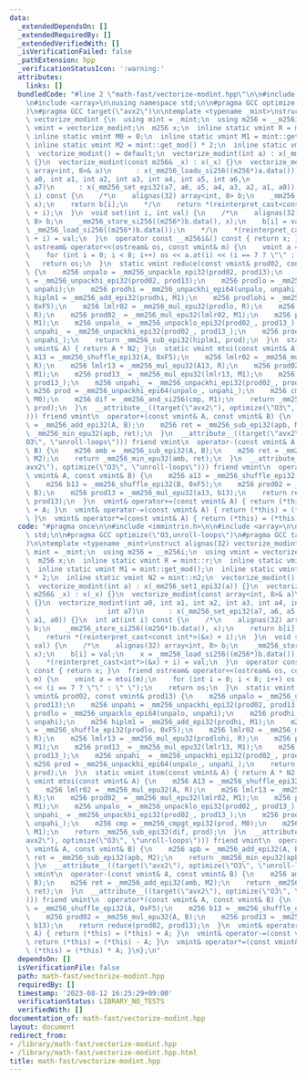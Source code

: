 ```yaml
---
data:
  _extendedDependsOn: []
  _extendedRequiredBy: []
  _extendedVerifiedWith: []
  _isVerificationFailed: false
  _pathExtension: hpp
  _verificationStatusIcon: ':warning:'
  attributes:
    links: []
  bundledCode: "#line 2 \"math-fast/vectorize-modint.hpp\"\n\n#include <immintrin.h>\n\
    \n#include <array>\n\nusing namespace std;\n\n#pragma GCC optimize(\"O3,unroll-loops\"\
    )\n#pragma GCC target(\"avx2\")\n\ntemplate <typename _mint>\nstruct alignas(32)\
    \ vectorize_modint {\n  using mint = _mint;\n  using m256 = __m256i;\n  using\
    \ vmint = vectorize_modint;\n  m256 x;\n  inline static vmint R = mint::r;\n \
    \ inline static vmint M0 = 0;\n  inline static vmint M1 = mint::get_mod();\n \
    \ inline static vmint M2 = mint::get_mod() * 2;\n  inline static vmint N2 = mint::n2;\n\
    \  vectorize_modint() = default;\n  vectorize_modint(int a) : x(_mm256_set1_epi32(a))\
    \ {}\n  vectorize_modint(const m256& _x) : x(_x) {}\n  vectorize_modint(const\
    \ array<int, 8>& a)\n      : x(_mm256_loadu_si256((m256*)a.data())) {}\n  vectorize_modint(int\
    \ a0, int a1, int a2, int a3, int a4, int a5, int a6,\n                   int\
    \ a7)\n      : x(_mm256_set_epi32(a7, a6, a5, a4, a3, a2, a1, a0)) {}\n  int at(int\
    \ i) const {\n    /*\n    alignas(32) array<int, 8> b;\n    _mm256_store_si256((m256*)b.data(),\
    \ x);\n    return b[i];\n    */\n    return *(reinterpret_cast<const int*>(&x)\
    \ + i);\n  }\n  void set(int i, int val) {\n    /*\n    alignas(32) array<int,\
    \ 8> b;\n    _mm256_store_si256((m256*)b.data(), x);\n    b[i] = val;\n    x =\
    \ _mm256_load_si256((m256*)b.data());\n    */\n    *(reinterpret_cast<int*>(&x)\
    \ + i) = val;\n  }\n  operator const __m256i&() const { return x; }\n  friend\
    \ ostream& operator<<(ostream& os, const vmint& m) {\n    vmint a = mtoi(m);\n\
    \    for (int i = 0; i < 8; i++) os << a.at(i) << (i == 7 ? \"\" : \" \");\n \
    \   return os;\n  }\n  static vmint reduce(const vmint& prod02, const vmint& prod13)\
    \ {\n    m256 unpalo = _mm256_unpacklo_epi32(prod02, prod13);\n    m256 unpahi\
    \ = _mm256_unpackhi_epi32(prod02, prod13);\n    m256 prodlo = _mm256_unpacklo_epi64(unpalo,\
    \ unpahi);\n    m256 prodhi = _mm256_unpackhi_epi64(unpalo, unpahi);\n    m256\
    \ hiplm1 = _mm256_add_epi32(prodhi, M1);\n    m256 prodlohi = _mm256_shuffle_epi32(prodlo,\
    \ 0xF5);\n    m256 lmlr02 = _mm256_mul_epu32(prodlo, R);\n    m256 lmlr13 = _mm256_mul_epu32(prodlohi,\
    \ R);\n    m256 prod02_ = _mm256_mul_epu32(lmlr02, M1);\n    m256 prod13_ = _mm256_mul_epu32(lmlr13,\
    \ M1);\n    m256 unpalo_ = _mm256_unpacklo_epi32(prod02_, prod13_);\n    m256\
    \ unpahi_ = _mm256_unpackhi_epi32(prod02_, prod13_);\n    m256 prod = _mm256_unpackhi_epi64(unpalo_,\
    \ unpahi_);\n    return _mm256_sub_epi32(hiplm1, prod);\n  }\n  static vmint itom(const\
    \ vmint& A) { return A * N2; }\n  static vmint mtoi(const vmint& A) {\n    m256\
    \ A13 = _mm256_shuffle_epi32(A, 0xF5);\n    m256 lmlr02 = _mm256_mul_epu32(A,\
    \ R);\n    m256 lmlr13 = _mm256_mul_epu32(A13, R);\n    m256 prod02_ = _mm256_mul_epu32(lmlr02,\
    \ M1);\n    m256 prod13_ = _mm256_mul_epu32(lmlr13, M1);\n    m256 unpalo_ = _mm256_unpacklo_epi32(prod02_,\
    \ prod13_);\n    m256 unpahi_ = _mm256_unpackhi_epi32(prod02_, prod13_);\n   \
    \ m256 prod = _mm256_unpackhi_epi64(unpalo_, unpahi_);\n    m256 cmp = _mm256_cmpgt_epi32(prod,\
    \ M0);\n    m256 dif = _mm256_and_si256(cmp, M1);\n    return _mm256_sub_epi32(dif,\
    \ prod);\n  }\n  __attribute__((target(\"avx2\"), optimize(\"O3\", \"unroll-loops\"\
    ))) friend vmint\n  operator+(const vmint& A, const vmint& B) {\n    m256 apb\
    \ = _mm256_add_epi32(A, B);\n    m256 ret = _mm256_sub_epi32(apb, M2);\n    return\
    \ _mm256_min_epu32(apb, ret);\n  }\n  __attribute__((target(\"avx2\"), optimize(\"\
    O3\", \"unroll-loops\"))) friend vmint\n  operator-(const vmint& A, const vmint&\
    \ B) {\n    m256 amb = _mm256_sub_epi32(A, B);\n    m256 ret = _mm256_add_epi32(amb,\
    \ M2);\n    return _mm256_min_epu32(amb, ret);\n  }\n  __attribute__((target(\"\
    avx2\"), optimize(\"O3\", \"unroll-loops\"))) friend vmint\n  operator*(const\
    \ vmint& A, const vmint& B) {\n    m256 a13 = _mm256_shuffle_epi32(A, 0xF5);\n\
    \    m256 b13 = _mm256_shuffle_epi32(B, 0xF5);\n    m256 prod02 = _mm256_mul_epu32(A,\
    \ B);\n    m256 prod13 = _mm256_mul_epu32(a13, b13);\n    return reduce(prod02,\
    \ prod13);\n  }\n  vmint& operator+=(const vmint& A) { return (*this) = (*this)\
    \ + A; }\n  vmint& operator-=(const vmint& A) { return (*this) = (*this) - A;\
    \ }\n  vmint& operator*=(const vmint& A) { return (*this) = (*this) * A; }\n};\n"
  code: "#pragma once\n\n#include <immintrin.h>\n\n#include <array>\n\nusing namespace\
    \ std;\n\n#pragma GCC optimize(\"O3,unroll-loops\")\n#pragma GCC target(\"avx2\"\
    )\n\ntemplate <typename _mint>\nstruct alignas(32) vectorize_modint {\n  using\
    \ mint = _mint;\n  using m256 = __m256i;\n  using vmint = vectorize_modint;\n\
    \  m256 x;\n  inline static vmint R = mint::r;\n  inline static vmint M0 = 0;\n\
    \  inline static vmint M1 = mint::get_mod();\n  inline static vmint M2 = mint::get_mod()\
    \ * 2;\n  inline static vmint N2 = mint::n2;\n  vectorize_modint() = default;\n\
    \  vectorize_modint(int a) : x(_mm256_set1_epi32(a)) {}\n  vectorize_modint(const\
    \ m256& _x) : x(_x) {}\n  vectorize_modint(const array<int, 8>& a)\n      : x(_mm256_loadu_si256((m256*)a.data()))\
    \ {}\n  vectorize_modint(int a0, int a1, int a2, int a3, int a4, int a5, int a6,\n\
    \                   int a7)\n      : x(_mm256_set_epi32(a7, a6, a5, a4, a3, a2,\
    \ a1, a0)) {}\n  int at(int i) const {\n    /*\n    alignas(32) array<int, 8>\
    \ b;\n    _mm256_store_si256((m256*)b.data(), x);\n    return b[i];\n    */\n\
    \    return *(reinterpret_cast<const int*>(&x) + i);\n  }\n  void set(int i, int\
    \ val) {\n    /*\n    alignas(32) array<int, 8> b;\n    _mm256_store_si256((m256*)b.data(),\
    \ x);\n    b[i] = val;\n    x = _mm256_load_si256((m256*)b.data());\n    */\n\
    \    *(reinterpret_cast<int*>(&x) + i) = val;\n  }\n  operator const __m256i&()\
    \ const { return x; }\n  friend ostream& operator<<(ostream& os, const vmint&\
    \ m) {\n    vmint a = mtoi(m);\n    for (int i = 0; i < 8; i++) os << a.at(i)\
    \ << (i == 7 ? \"\" : \" \");\n    return os;\n  }\n  static vmint reduce(const\
    \ vmint& prod02, const vmint& prod13) {\n    m256 unpalo = _mm256_unpacklo_epi32(prod02,\
    \ prod13);\n    m256 unpahi = _mm256_unpackhi_epi32(prod02, prod13);\n    m256\
    \ prodlo = _mm256_unpacklo_epi64(unpalo, unpahi);\n    m256 prodhi = _mm256_unpackhi_epi64(unpalo,\
    \ unpahi);\n    m256 hiplm1 = _mm256_add_epi32(prodhi, M1);\n    m256 prodlohi\
    \ = _mm256_shuffle_epi32(prodlo, 0xF5);\n    m256 lmlr02 = _mm256_mul_epu32(prodlo,\
    \ R);\n    m256 lmlr13 = _mm256_mul_epu32(prodlohi, R);\n    m256 prod02_ = _mm256_mul_epu32(lmlr02,\
    \ M1);\n    m256 prod13_ = _mm256_mul_epu32(lmlr13, M1);\n    m256 unpalo_ = _mm256_unpacklo_epi32(prod02_,\
    \ prod13_);\n    m256 unpahi_ = _mm256_unpackhi_epi32(prod02_, prod13_);\n   \
    \ m256 prod = _mm256_unpackhi_epi64(unpalo_, unpahi_);\n    return _mm256_sub_epi32(hiplm1,\
    \ prod);\n  }\n  static vmint itom(const vmint& A) { return A * N2; }\n  static\
    \ vmint mtoi(const vmint& A) {\n    m256 A13 = _mm256_shuffle_epi32(A, 0xF5);\n\
    \    m256 lmlr02 = _mm256_mul_epu32(A, R);\n    m256 lmlr13 = _mm256_mul_epu32(A13,\
    \ R);\n    m256 prod02_ = _mm256_mul_epu32(lmlr02, M1);\n    m256 prod13_ = _mm256_mul_epu32(lmlr13,\
    \ M1);\n    m256 unpalo_ = _mm256_unpacklo_epi32(prod02_, prod13_);\n    m256\
    \ unpahi_ = _mm256_unpackhi_epi32(prod02_, prod13_);\n    m256 prod = _mm256_unpackhi_epi64(unpalo_,\
    \ unpahi_);\n    m256 cmp = _mm256_cmpgt_epi32(prod, M0);\n    m256 dif = _mm256_and_si256(cmp,\
    \ M1);\n    return _mm256_sub_epi32(dif, prod);\n  }\n  __attribute__((target(\"\
    avx2\"), optimize(\"O3\", \"unroll-loops\"))) friend vmint\n  operator+(const\
    \ vmint& A, const vmint& B) {\n    m256 apb = _mm256_add_epi32(A, B);\n    m256\
    \ ret = _mm256_sub_epi32(apb, M2);\n    return _mm256_min_epu32(apb, ret);\n \
    \ }\n  __attribute__((target(\"avx2\"), optimize(\"O3\", \"unroll-loops\"))) friend\
    \ vmint\n  operator-(const vmint& A, const vmint& B) {\n    m256 amb = _mm256_sub_epi32(A,\
    \ B);\n    m256 ret = _mm256_add_epi32(amb, M2);\n    return _mm256_min_epu32(amb,\
    \ ret);\n  }\n  __attribute__((target(\"avx2\"), optimize(\"O3\", \"unroll-loops\"\
    ))) friend vmint\n  operator*(const vmint& A, const vmint& B) {\n    m256 a13\
    \ = _mm256_shuffle_epi32(A, 0xF5);\n    m256 b13 = _mm256_shuffle_epi32(B, 0xF5);\n\
    \    m256 prod02 = _mm256_mul_epu32(A, B);\n    m256 prod13 = _mm256_mul_epu32(a13,\
    \ b13);\n    return reduce(prod02, prod13);\n  }\n  vmint& operator+=(const vmint&\
    \ A) { return (*this) = (*this) + A; }\n  vmint& operator-=(const vmint& A) {\
    \ return (*this) = (*this) - A; }\n  vmint& operator*=(const vmint& A) { return\
    \ (*this) = (*this) * A; }\n};\n"
  dependsOn: []
  isVerificationFile: false
  path: math-fast/vectorize-modint.hpp
  requiredBy: []
  timestamp: '2023-08-12 16:25:29+09:00'
  verificationStatus: LIBRARY_NO_TESTS
  verifiedWith: []
documentation_of: math-fast/vectorize-modint.hpp
layout: document
redirect_from:
- /library/math-fast/vectorize-modint.hpp
- /library/math-fast/vectorize-modint.hpp.html
title: math-fast/vectorize-modint.hpp
---
```

